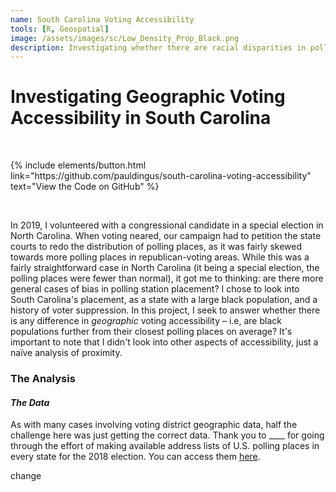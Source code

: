 ```yaml
---
name: South Carolina Voting Accessibility
tools: [R, Geospatial]
image: /assets/images/sc/Low_Density_Prop_Black.png
description: Investigating whether there are racial disparities in polling place accessibility in South Carolina.
---
```


# Investigating Geographic Voting Accessibility in South Carolina 

&nbsp;

<p>
{% include elements/button.html link="https://github.com/pauldingus/south-carolina-voting-accessibility" text="View the Code on GitHub" %}
</p>

&nbsp;

In 2019, I volunteered with a congressional candidate in a special election in North Carolina. When voting neared, our campaign had to petition the state courts to redo the distribution of polling places, as it was fairly skewed towards more polling places in republican-voting areas. While this was a fairly straightforward case in North Carolina (it being a special election, the polling places were fewer than normal), it got me to thinking: are there more general cases of bias in polling station placement? I chose to look into South Carolina's placement, as a state with a large black population, and a history of voter suppression. In this project, I seek to answer whether there is any difference in *geographic* voting accessibility – i.e, are black populations further from their closest polling places on average? It's important to note that I didn't look into other aspects of accessibility, just a naïve analysis of proximity.

### The Analysis

#### *The Data*

As with many cases involving voting district geographic data, half the challenge here was just getting the correct data. Thank you to ____ for going through the effort of making available address lists of U.S. polling places in every state for the 2018 election. You can access them [here](https://github.com/PublicI/us-polling-places).

change
